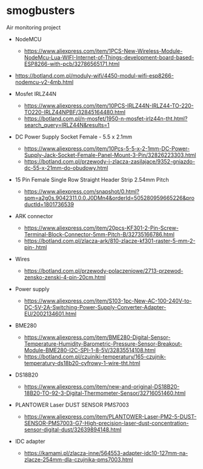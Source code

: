 # smogbusters
Air monitoring project

* NodeMCU
  * https://www.aliexpress.com/item/1PCS-New-Wireless-Module-NodeMcu-Lua-WIFI-Internet-of-Things-development-board-based-ESP8266-with-pcb/32786565171.html
 * https://botland.com.pl/moduly-wifi/4450-modul-wifi-esp8266-nodemcu-v2-4mb.html


* Mosfet IRLZ44N
  * https://www.aliexpress.com/item/10PCS-IRLZ44N-IRLZ44-TO-220-TO220-IRLZ44NPBF/32845164480.html
  * https://botland.com.pl/n-mosfet/1950-n-mosfet-irlz44n-tht.html?search_query=IRLZ44N&results=1


* DC Power Supply Socket Female - 5.5 x 2.1mm
  * https://www.aliexpress.com/item/10Pcs-5-5-x-2-1mm-DC-Power-Supply-Jack-Socket-Female-Panel-Mount-3-Pin/32826223303.html
  * https://botland.com.pl/przewody-i-zlacza-zasilajace/9352-gniazdo-dc-55-x-21mm-do-obudowy.html


* 15 Pin Female Single Row Straight Header Strip 2.54mm Pitch  
  * https://www.aliexpress.com/snapshot/0.html?spm=a2g0s.9042311.0.0.J0DMn4&orderId=505280959665226&productId=1801736539


* ARK connector
  * https://www.aliexpress.com/item/20pcs-KF301-2-Pin-Screw-Terminal-Block-Connector-5mm-Pitch-B/32735166786.html
  * https://botland.com.pl/zlacza-ark/810-zlacze-kf301-raster-5-mm-2-pin-.html


* Wires
  * https://botland.com.pl/przewody-polaczeniowe/2713-przewod-zensko-zenski-4-pin-20cm.html


* Power supply
  * https://www.aliexpress.com/item/S103-1pc-New-AC-100-240V-to-DC-5V-2A-Switching-Power-Supply-Converter-Adapter-EU/2002134601.html


* BME280
  * https://www.aliexpress.com/item/BME280-Digital-Sensor-Temperature-Humidity-Barometric-Pressure-Sensor-Breakout-Module-BME280-I2C-SPI-1-8-5V/32835514108.html
  * https://botland.com.pl/czujniki-temperatury/165-czujnik-temperatury-ds18b20-cyfrowy-1-wire-tht.html


* DS18B20
  * https://www.aliexpress.com/item/new-and-original-DS18B20-18B20-TO-92-3-Digital-Thermometer-Sensor/32716051460.html


* PLANTOWER Laser DUST SENSOR PMS7003  
  * https://www.aliexpress.com/item/PLANTOWER-Laser-PM2-5-DUST-SENSOR-PMS7003-G7-High-precision-laser-dust-concentration-sensor-digital-dust/32639894148.html

* IDC adapter
  * https://kamami.pl/zlacza-inne/564553-adapter-idc10-127mm-na-zlacze-254mm-dla-czujnika-pms7003.html
